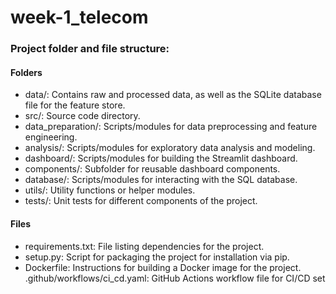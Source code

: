 # week-1_telecom


### Project folder and file structure:

#### Folders
- data/: Contains raw and processed data, as well as the SQLite database file for the feature store.
- src/: Source code directory.
- data_preparation/: Scripts/modules for data preprocessing and feature engineering.
- analysis/: Scripts/modules for exploratory data analysis and modeling.
- dashboard/: Scripts/modules for building the Streamlit dashboard.
- components/: Subfolder for reusable dashboard components.
- database/: Scripts/modules for interacting with the SQL database.
- utils/: Utility functions or helper modules.
- tests/: Unit tests for different components of the project.

#### Files
- requirements.txt: File listing dependencies for the project.
- setup.py: Script for packaging the project for installation via pip.
- Dockerfile: Instructions for building a Docker image for the project.
.github/workflows/ci_cd.yaml: GitHub Actions workflow file for CI/CD set